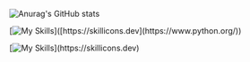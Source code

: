 ![Anurag's GitHub stats](https://github-readme-stats.vercel.app/api?username=schoolone4&show_icons=true&theme=discord_old_blurple)

[![My Skills](https://skillicons.dev/icons?i=py,lua,cpp,swift,discord,bots,)]([https://skillicons.dev](https://www.python.org/))

[![My Skills](https://skillicons.dev/icons?i=py,lua,cpp,swift,discord,bots,)](https://skillicons.dev)



<!---
schoolone4/schoolone4 is a ✨ special ✨ repository because its `README.md` (this file) appears on your GitHub profile.
You can click the Preview link to take a look at your changes.
--->

